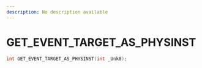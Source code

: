 ```yaml
---
description: No description available 
---
```


# GET_EVENT_TARGET_AS_PHYSINST

```cpp
int GET_EVENT_TARGET_AS_PHYSINST(int _Unk0);
```